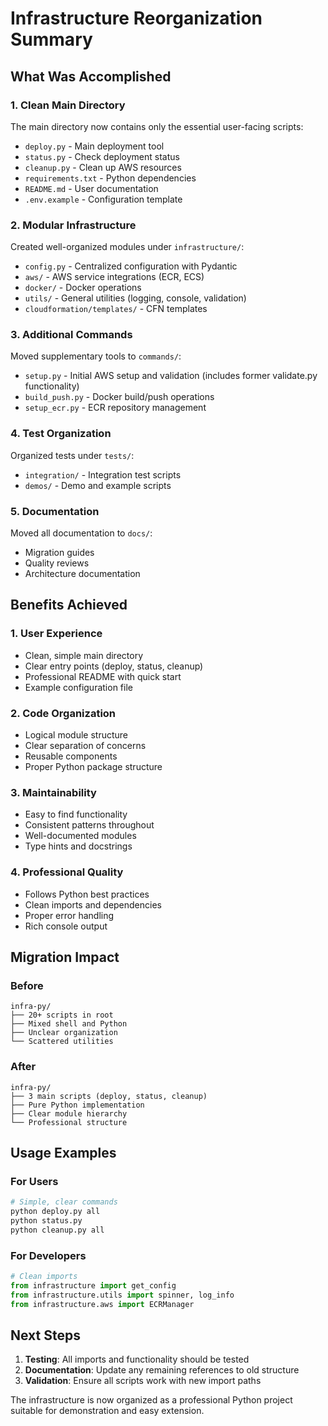 # Infrastructure Reorganization Summary

## What Was Accomplished

### 1. Clean Main Directory
The main directory now contains only the essential user-facing scripts:
- `deploy.py` - Main deployment tool
- `status.py` - Check deployment status  
- `cleanup.py` - Clean up AWS resources
- `requirements.txt` - Python dependencies
- `README.md` - User documentation
- `.env.example` - Configuration template

### 2. Modular Infrastructure
Created well-organized modules under `infrastructure/`:
- `config.py` - Centralized configuration with Pydantic
- `aws/` - AWS service integrations (ECR, ECS)
- `docker/` - Docker operations
- `utils/` - General utilities (logging, console, validation)
- `cloudformation/templates/` - CFN templates

### 3. Additional Commands
Moved supplementary tools to `commands/`:
- `setup.py` - Initial AWS setup and validation (includes former validate.py functionality)
- `build_push.py` - Docker build/push operations
- `setup_ecr.py` - ECR repository management

### 4. Test Organization
Organized tests under `tests/`:
- `integration/` - Integration test scripts
- `demos/` - Demo and example scripts

### 5. Documentation
Moved all documentation to `docs/`:
- Migration guides
- Quality reviews
- Architecture documentation

## Benefits Achieved

### 1. **User Experience**
- Clean, simple main directory
- Clear entry points (deploy, status, cleanup)
- Professional README with quick start
- Example configuration file

### 2. **Code Organization**
- Logical module structure
- Clear separation of concerns
- Reusable components
- Proper Python package structure

### 3. **Maintainability**
- Easy to find functionality
- Consistent patterns throughout
- Well-documented modules
- Type hints and docstrings

### 4. **Professional Quality**
- Follows Python best practices
- Clean imports and dependencies
- Proper error handling
- Rich console output

## Migration Impact

### Before
```
infra-py/
├── 20+ scripts in root
├── Mixed shell and Python
├── Unclear organization
└── Scattered utilities
```

### After
```
infra-py/
├── 3 main scripts (deploy, status, cleanup)
├── Pure Python implementation
├── Clear module hierarchy
└── Professional structure
```

## Usage Examples

### For Users
```bash
# Simple, clear commands
python deploy.py all
python status.py
python cleanup.py all
```

### For Developers
```python
# Clean imports
from infrastructure import get_config
from infrastructure.utils import spinner, log_info
from infrastructure.aws import ECRManager
```

## Next Steps

1. **Testing**: All imports and functionality should be tested
2. **Documentation**: Update any remaining references to old structure
3. **Validation**: Ensure all scripts work with new import paths

The infrastructure is now organized as a professional Python project suitable for demonstration and easy extension.